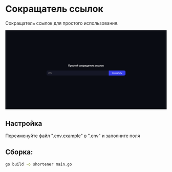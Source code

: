 # Сокращатель ссылок
Сокращатель ссылок для простого использования.

![img.png](img.png)
## Настройка
Переименуйте файл ".env.example" в ".env" и заполните поля

## Сборка:
```bash
go build -o shortener main.go
```